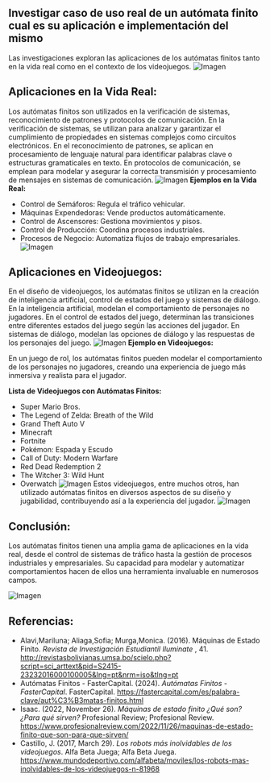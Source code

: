 ## **Investigar caso de uso real de un autómata finito cual es su aplicación e implementación del mismo**

Las investigaciones exploran las aplicaciones de los autómatas finitos tanto en la vida real como en el contexto de los videojuegos.
![Imagen](https://i.pinimg.com/564x/76/5c/39/765c3978e1532f0aca6340546a4a3be2.jpg)
## **Aplicaciones en la Vida Real:**

Los autómatas finitos son utilizados en la verificación de sistemas, reconocimiento de patrones y protocolos de comunicación. En la verificación de sistemas, se utilizan para analizar y garantizar el cumplimiento de propiedades en sistemas complejos como circuitos electrónicos. En el reconocimiento de patrones, se aplican en procesamiento de lenguaje natural para identificar palabras clave o estructuras gramaticales en texto. En protocolos de comunicación, se emplean para modelar y asegurar la correcta transmisión y procesamiento de mensajes en sistemas de comunicación.
![Imagen](https://i.pinimg.com/originals/4d/db/56/4ddb56273bedd584412dcf5bd3094b81.gif)
**Ejemplos en la Vida Real:**
- Control de Semáforos: Regula el tráfico vehicular.
- Máquinas Expendedoras: Vende productos automáticamente.
- Control de Ascensores: Gestiona movimientos y pisos.
- Control de Producción: Coordina procesos industriales.
- Procesos de Negocio: Automatiza flujos de trabajo empresariales.
![Imagen](https://i.pinimg.com/564x/85/59/3c/85593c7dc202ff50836646d40da7b199.jpg)
## **Aplicaciones en Videojuegos:**

En el diseño de videojuegos, los autómatas finitos se utilizan en la creación de inteligencia artificial, control de estados del juego y sistemas de diálogo. En la inteligencia artificial, modelan el comportamiento de personajes no jugadores. En el control de estados del juego, determinan las transiciones entre diferentes estados del juego según las acciones del jugador. En sistemas de diálogo, modelan las opciones de diálogo y las respuestas de los personajes del juego.
![Imagen](https://i.pinimg.com/564x/4f/37/a7/4f37a74e8b501e7280c1c5fb05326ab5.jpg)
**Ejemplo en Videojuegos:**

En un juego de rol, los autómatas finitos pueden modelar el comportamiento de los personajes no jugadores, creando una experiencia de juego más inmersiva y realista para el jugador.

**Lista de Videojuegos con Autómatas Finitos:**

- Super Mario Bros.
- The Legend of Zelda: Breath of the Wild
- Grand Theft Auto V
- Minecraft
- Fortnite
- Pokémon: Espada y Escudo
- Call of Duty: Modern Warfare
- Red Dead Redemption 2
- The Witcher 3: Wild Hunt
- Overwatch
![Imagen](https://i.pinimg.com/736x/0f/f2/c8/0ff2c8f540bb1e94a703838124f48025.jpg)
Estos videojuegos, entre muchos otros, han utilizado autómatas finitos en diversos aspectos de su diseño y jugabilidad, contribuyendo así a la experiencia del jugador.
![Imagen](https://i.pinimg.com/564x/ff/7d/18/ff7d1811b268ff312df50f658a9d79f0.jpg)
## Conclusión:

Los autómatas finitos tienen una amplia gama de aplicaciones en la vida real, desde el control de sistemas de tráfico hasta la gestión de procesos industriales y empresariales. Su capacidad para modelar y automatizar comportamientos hacen de ellos una herramienta invaluable en numerosos campos.

![Imagen](https://i.pinimg.com/564x/0c/46/2d/0c462d6cf1379a4cdf40951534434611.jpg)
## Referencias:

 - Alavi,Mariluna; Aliaga,Sofia; Murga,Monica. (2016). Máquinas de Estado Finito.  _Revista de Investigación Estudiantil Iluminate_ , 41. http://revistasbolivianas.umsa.bo/scielo.php?script=sci_arttext&pid=S2415-23232016000100005&lng=pt&nrm=iso&tlng=pt
 - Autómatas Finitos - FasterCapital. (2024).  _Autómatas Finitos - FasterCapital_. FasterCapital. https://fastercapital.com/es/palabra-clave/aut%C3%B3matas-finitos.html
 - Isaac. (2022, November 26).  _Máquinas de estado finito ¿Qué son? ¿Para qué sirven?_  Profesional Review; Profesional Review. https://www.profesionalreview.com/2022/11/26/maquinas-de-estado-finito-que-son-para-que-sirven/
 - Castillo, J. (2017, March 29).  _Los robots más inolvidables de los videojuegos_. Alfa Beta Juega; Alfa Beta Juega. https://www.mundodeportivo.com/alfabeta/moviles/los-robots-mas-inolvidables-de-los-videojuegos-n-81968
